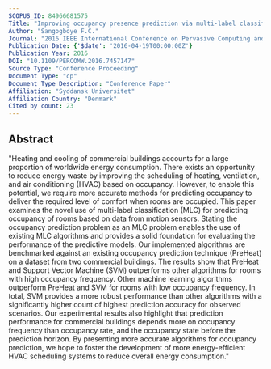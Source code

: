 ```yaml
---
SCOPUS_ID: 84966681575
Title: "Improving occupancy presence prediction via multi-label classification"
Author: "Sangogboye F.C."
Journal: "2016 IEEE International Conference on Pervasive Computing and Communication Workshops, PerCom Workshops 2016"
Publication Date: {'$date': '2016-04-19T00:00:00Z'}
Publication Year: 2016
DOI: "10.1109/PERCOMW.2016.7457147"
Source Type: "Conference Proceeding"
Document Type: "cp"
Document Type Description: "Conference Paper"
Affiliation: "Syddansk Universitet"
Affiliation Country: "Denmark"
Cited by count: 23
---
```


## Abstract
"Heating and cooling of commercial buildings accounts for a large proportion of worldwide energy consumption. There exists an opportunity to reduce energy waste by improving the scheduling of heating, ventilation, and air conditioning (HVAC) based on occupancy. However, to enable this potential, we require more accurate methods for predicting occupancy to deliver the required level of comfort when rooms are occupied. This paper examines the novel use of multi-label classification (MLC) for predicting occupancy of rooms based on data from motion sensors. Stating the occupancy prediction problem as an MLC problem enables the use of existing MLC algorithms and provides a solid foundation for evaluating the performance of the predictive models. Our implemented algorithms are benchmarked against an existing occupancy prediction technique (PreHeat) on a dataset from two commercial buildings. The results show that PreHeat and Support Vector Machine (SVM) outperforms other algorithms for rooms with high occupancy frequency. Other machine learning algorithms outperform PreHeat and SVM for rooms with low occupancy frequency. In total, SVM provides a more robust performance than other algorithms with a significantly higher count of highest prediction accuracy for observed scenarios. Our experimental results also highlight that prediction performance for commercial buildings depends more on occupancy frequency than occupancy rate, and the occupancy state before the prediction horizon. By presenting more accurate algorithms for occupancy prediction, we hope to foster the development of more energy-efficient HVAC scheduling systems to reduce overall energy consumption."
